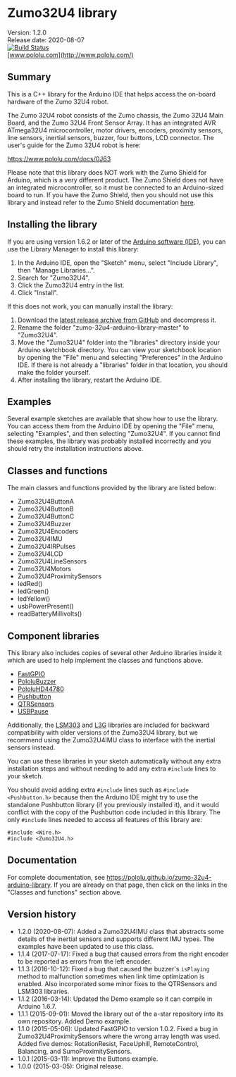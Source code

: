 # Zumo32U4 library

Version: 1.2.0<br/>
Release date: 2020-08-07<br/>
[![Build Status](https://travis-ci.org/pololu/zumo-32u4-arduino-library.svg?branch=master)](https://travis-ci.org/pololu/zumo-32u4-arduino-library)<br/>
[www.pololu.com](http://www.pololu.com/)

## Summary

This is a C++ library for the Arduino IDE that helps access the on-board hardware of the Zumo 32U4 robot.

The Zumo 32U4 robot consists of the Zumo chassis, the Zumo 32U4 Main Board, and the Zumo 32U4 Front Sensor Array.  It has an integrated AVR ATmega32U4 microcontroller, motor drivers, encoders, proximity sensors, line sensors, inertial sensors, buzzer, four buttons, LCD connector.  The user's guide for the Zumo 32U4 robot is here:

https://www.pololu.com/docs/0J63

Please note that this library does NOT work with the Zumo Shield for Arduino, which is a very different product.  The Zumo Shield does not have an integrated microcontroller, so it must be connected to an Arduino-sized board to run.  If you have the Zumo Shield, then you should not use this library and instead refer to the Zumo Shield documentation [here](https://www.pololu.com/docs/0J57).

## Installing the library

If you are using version 1.6.2 or later of the [Arduino software (IDE)](http://www.arduino.cc/en/Main/Software), you can use the Library Manager to install this library:

1. In the Arduino IDE, open the "Sketch" menu, select "Include Library", then "Manage Libraries...".
2. Search for "Zumo32U4".
3. Click the Zumo32U4 entry in the list.
4. Click "Install".

If this does not work, you can manually install the library:

1. Download the [latest release archive from GitHub](https://github.com/pololu/zumo-32u4-arduino-library) and decompress it.
2. Rename the folder "zumo-32u4-arduino-library-master" to "Zumo32U4".
3. Move the "Zumo32U4" folder into the "libraries" directory inside your Arduino sketchbook directory.  You can view your sketchbook location by opening the "File" menu and selecting "Preferences" in the Arduino IDE.  If there is not already a "libraries" folder in that location, you should make the folder yourself.
4. After installing the library, restart the Arduino IDE.

## Examples

Several example sketches are available that show how to use the library.  You can access them from the Arduino IDE by opening the "File" menu, selecting "Examples", and then selecting "Zumo32U4".  If you cannot find these examples, the library was probably installed incorrectly and you should retry the installation instructions above.

## Classes and functions

The main classes and functions provided by the library are listed below:

* Zumo32U4ButtonA
* Zumo32U4ButtonB
* Zumo32U4ButtonC
* Zumo32U4Buzzer
* Zumo32U4Encoders
* Zumo32U4IMU
* Zumo32U4IRPulses
* Zumo32U4LCD
* Zumo32U4LineSensors
* Zumo32U4Motors
* Zumo32U4ProximitySensors
* ledRed()
* ledGreen()
* ledYellow()
* usbPowerPresent()
* readBatteryMillivolts()

## Component libraries

This library also includes copies of several other Arduino libraries inside it which are used to help implement the classes and functions above.

* [FastGPIO](https://github.com/pololu/fastgpio-arduino)
* [PololuBuzzer](https://github.com/pololu/pololu-buzzer-arduino)
* [PololuHD44780](https://github.com/pololu/pololu-hd44780-arduino)
* [Pushbutton](https://github.com/pololu/pushbutton-arduino)
* [QTRSensors](https://github.com/pololu/qtr-sensors-arduino)
* [USBPause](https://github.com/pololu/usb-pause-arduino)

Additionally, the [LSM303](https://github.com/pololu/lsm303-arduino) and [L3G](https://github.com/pololu/l3g-arduino) libraries are included for backward compatibility with older versions of the Zumo32U4 library, but we recommend using the Zumo32U4IMU class to interface with the inertial sensors instead.

You can use these libraries in your sketch automatically without any extra installation steps and without needing to add any extra `#include` lines to your sketch.

You should avoid adding extra `#include` lines such as `#include <Pushbutton.h>` because then the Arduino IDE might try to use the standalone Pushbutton library (if you previously installed it), and it would conflict with the copy of the Pushbutton code included in this library.  The only `#include` lines needed to access all features of this library are:

~~~{.cpp}
#include <Wire.h>
#include <Zumo32U4.h>
~~~

## Documentation

For complete documentation, see https://pololu.github.io/zumo-32u4-arduino-library.  If you are already on that page, then click on the links in the "Classes and functions" section above.

## Version history

* 1.2.0 (2020-08-07): Added a Zumo32U4IMU class that abstracts some details of the inertial sensors and supports different IMU types. The examples have been updated to use this class.
* 1.1.4 (2017-07-17): Fixed a bug that caused errors from the right encoder to be reported as errors from the left encoder.
* 1.1.3 (2016-10-12): Fixed a bug that caused the buzzer's `isPlaying` method to malfunction sometimes when link time optimization is enabled.  Also incorporated some minor fixes to the QTRSensors and LSM303 libraries.
* 1.1.2 (2016-03-14): Updated the Demo example so it can compile in Arduino 1.6.7.
* 1.1.1 (2015-09-01): Moved the library out of the a-star repository into its own repository. Added Demo example.
* 1.1.0 (2015-05-06): Updated FastGPIO to version 1.0.2.  Fixed a bug in Zumo32U4ProximitySensors where the wrong array length was used.  Added five demos: RotationResist, FaceUphill, RemoteControl, Balancing, and SumoProximitySensors.
* 1.0.1 (2015-03-11): Improve the Buttons example.
* 1.0.0 (2015-03-05): Original release.
